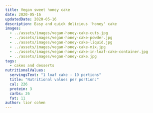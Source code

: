 ```yaml
---
title: Vegan sweet honey cake
date: 2020-05-16
updatedDate: 2020-05-16
description: Easy and quick delicious 'honey' cake
images:
  - ../assets/images/vegan-honey-cake-cuts.jpg
  - ../assets/images/vegan-honey-cake-powder.jpg
  - ../assets/images/vegan-honey-cake-liquid.jpg
  - ../assets/images/vegan-honey-cake-mix.jpg
  - ../assets/images/vegan-honey-cake-in-loaf-cake-container.jpg
  - ../assets/images/vegan-honey-cake.jpg
tags:
  - cakes and desserts
nutritionalValues:
  servingsText: "1 loaf cake - 10 portions"
  title: "Nutritional values per portion:"
  cal: 226
  protein: 3
  carbs: 26
  fat: 11
author: lior cohen
---
```


<PrintView fileName="vegan-sweet-honey-cake"/>
